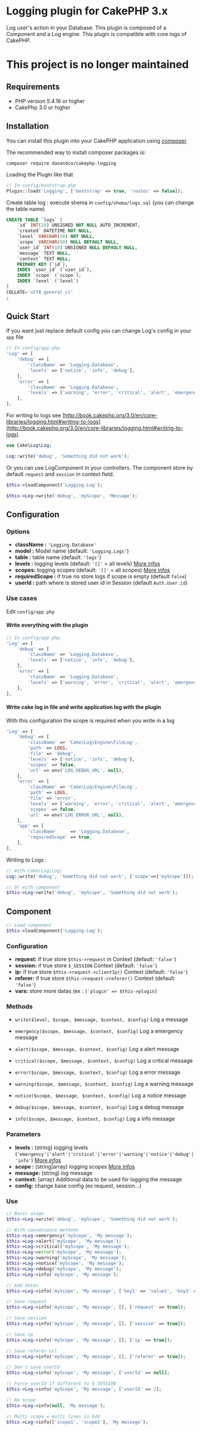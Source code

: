 # Logging plugin for CakePHP 3.x
Log user's action in your Database. This plugin is composed of a Component and a Log engine.
This plugin is compatible with core logs of CakePHP.

# This project is no longer maintained

## Requirements
- PHP version 5.4.16 or higher
- CakePhp 3.0 or higher

## Installation

You can install this plugin into your CakePHP application using [composer](http://getcomposer.org).

The recommended way to install composer packages is:

```
composer require daoandco/cakephp-logging
```

Loading the Plugin like that
```PHP
// In config/bootstrap.php
Plugin::load('Logging', ['bootstrap' => true, 'routes' => false]);
```

Create table log : execute shema in `config/shema/logs.sql` (you can change the table name)

```SQL
CREATE TABLE `logs` (
    `id` INT(10) UNSIGNED NOT NULL AUTO_INCREMENT,
    `created` DATETIME NOT NULL,
    `level` VARCHAR(50) NOT NULL,
    `scope` VARCHAR(50) NULL DEFAULT NULL,
    `user_id` INT(10) UNSIGNED NULL DEFAULT NULL,
    `message` TEXT NULL,
    `context` TEXT NULL,
    PRIMARY KEY (`id`),
    INDEX `user_id` (`user_id`),
    INDEX `scope` (`scope`),
    INDEX `level` (`level`)
)
COLLATE='utf8_general_ci'
;
```

## Quick Start

If you want just replace default config you can change Log's config in your `app` file

```PHP
// In config/app.php
'Log' => [
	'debug' => [
		'className' => 'Logging.Database',
        'levels' => ['notice', 'info', 'debug'],
    ],
    'error' => [
        'className' => 'Logging.Database',
        'levels' => ['warning', 'error', 'critical', 'alert', 'emergency'],
    ],
],
```

For writing to logs see [http://book.cakephp.org/3.0/en/core-libraries/logging.html#writing-to-logs](http://book.cakephp.org/3.0/en/core-libraries/logging.html#writing-to-logs)

```PHP
use Cake\Log\Log;

Log::write('debug', 'Something did not work');
```

Or you can use LogComponent in your controllers. The component store by default `request` and `session` in context field.

```PHP
$this->loadComponent('Logging.Log');

$this->Log->write('debug', 'myScope', 'Message');
```

## Configuration

### Options

- **className :** `'Logging.Database'`
- **model :** Model name (default: `'Logging.Logs'`)
- **table :** table name (default: `'logs'`)
- **levels :** logging levels (default: `'[]'` = all levels) [More infos](http://book.cakephp.org/3.0/en/core-libraries/logging.html#using-levels)
- **scopes:** logging scopes (default: `'[]'` = all scopes) [More infos](http://book.cakephp.org/3.0/en/core-libraries/logging.html#logging-scopes)
- **requiredScope :** if true no store logs if scope is empty (default `false`)
- **userId :** path where is stored user id in Session (default `Auth.User.id`)

### Use cases
Edit `config/app.php`

#### Write everything with the plugin
```PHP
// In config/app.php
'Log' => [
	'debug' => [
		'className' => 'Logging.Database',
        'levels' => ['notice', 'info', 'debug'],
    ],
    'error' => [
        'className' => 'Logging.Database',
        'levels' => ['warning', 'error', 'critical', 'alert', 'emergency'],
    ],
],
```

#### Write cake log in file and write application log with the plugin

With this configuration the scope is required when you write in a log

```PHP
'Log' => [
    'debug' => [
        'className' => 'Cake\Log\Engine\FileLog',
        'path' => LOGS,
        'file' => 'debug',
        'levels' => ['notice', 'info', 'debug'],
        'scopes' => false,
        'url' => env('LOG_DEBUG_URL', null),
    ],
    'error' => [
        'className' => 'Cake\Log\Engine\FileLog',
        'path' => LOGS,
        'file' => 'error',
        'levels' => ['warning', 'error', 'critical', 'alert', 'emergency'],
        'scopes' => false,
        'url' => env('LOG_ERROR_URL', null),
    ],
    'app' => [
        'className'     => 'Logging.Database',
        'requiredScope' => true,
    ],
],
```

Writing to Logs :
```PHP
// With Cake\Log\Log;
Log::write('debug', 'Something did not work', ['scope'=>['myScope']]);

// Or with component
$this->Log->write('debug', 'myScope', 'Something did not work');
```

## Component
```PHP
// Load component
$this->loadComponent('Logging.Log');
```

### Configuration
- **request:** if true store `$this->request` in Context (default: `'false'`)
- **session:** if true store `$_SESSION` Context  (default: `'false'`)
- **ip:** if true store `$this->request->clientIp()` Context  (default: `'false'`)
- **referer:** if true store `$this->request->referer()` Context  (default: `'false'`)
- **vars:** store more datas (ex : `['plugin' => $this->plugin]`

### Methods
- `write($level, $scope, $message, $context, $config)`
	Log a message

- `emergency($scope, $message, $context, $config)`
	Log a emergency message

- `alert($scope, $message, $context, $config)`
	Log a  alert message

- `critical($scope, $message, $context, $config)`
	Log a critical message

- `error($scope, $message, $context, $config)`
	Log a error message

- `warning($scope, $message, $context, $config)`
	Log a warning message

- `notice($scope, $message, $context, $config)`
	Log a notice message

- `debug($scope, $message, $context, $config)`
	Log a debug message

- `info($scope, $message, $context, $config)`
	Log a info message

### Parameters
- **levels :** (string) logging levels (`'emergency'|'alert'|'critical'|'error'|'warning'|'notice'|'debug'|'info'`) [More infos](http://book.cakephp.org/3.0/en/core-libraries/logging.html#using-levels)
- **scope :** (string|array) logging scopes [More infos](http://book.cakephp.org/3.0/en/core-libraries/logging.html#logging-scopes)
- **message:** (string) log message
- **context:** (array) Additional data to be used for logging the message
- **config:** change base config (ex request, session...)

### Use
```PHP
// Basic usage
$this->Log->write('debug', 'myScope', 'Something did not work');

// With convenience methods
$this->Log->emergency('myScope', 'My message');
$this->Log->alert('myScope', 'My message');
$this->Log->critical('myScope', 'My message');
$this->Log->error('myScope', 'My message');
$this->Log->warning('myScope', 'My message');
$this->Log->notice('myScope', 'My message');
$this->Log->debug('myScope', 'My message');
$this->Log->info('myScope', 'My message');

// Add datas
$this->Log->info('myScope', 'My message', ['key1' => 'value1', 'key2' => 'value2']);

// Save request
$this->Log->info('myScope', 'My message', [], ['request' => true]);

// Save session
$this->Log->info('myScope', 'My message', [], ['session' => true]);

// Save ip
$this->Log->info('myScope', 'My message', [], ['ip' => true]);

// Save referer url
$this->Log->info('myScope', 'My message', [], ['referer' => true]);

// Don't save userId
$this->Log->info('myScope', 'My message', ['userId' => null];

// Force userId if different to $_SESSION
$this->Log->info('myScope', 'My message', ['userId' => 2];

// No scope
$this->Log->info(null, 'My message');

// Multi scope = multi lines in bdd
$this->Log->info(['scope1', 'scope2'], 'My message');

```
